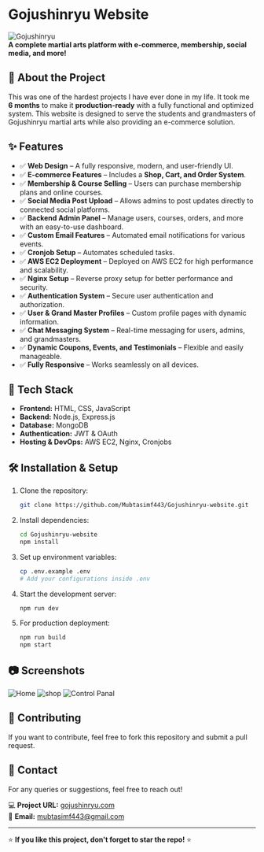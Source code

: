 # Gojushinryu Website

![Gojushinryu](https://gojushinryu.com/img/header_icon1.png)  
**A complete martial arts platform with e-commerce, membership, social media, and more!**

## 🚀 About the Project
This was one of the hardest projects I have ever done in my life. It took me **6 months** to make it **production-ready** with a fully functional and optimized system. This website is designed to serve the students and grandmasters of Gojushinryu martial arts while also providing an e-commerce solution.

## ✨ Features

- ✅ **Web Design** – A fully responsive, modern, and user-friendly UI.
- ✅ **E-commerce Features** – Includes a **Shop, Cart, and Order System**.
- ✅ **Membership & Course Selling** – Users can purchase membership plans and online courses.
- ✅ **Social Media Post Upload** – Allows admins to post updates directly to connected social platforms.
- ✅ **Backend Admin Panel** – Manage users, courses, orders, and more with an easy-to-use dashboard.
- ✅ **Custom Email Features** – Automated email notifications for various events.
- ✅ **Cronjob Setup** – Automates scheduled tasks.
- ✅ **AWS EC2 Deployment** – Deployed on AWS EC2 for high performance and scalability.
- ✅ **Nginx Setup** – Reverse proxy setup for better performance and security.
- ✅ **Authentication System** – Secure user authentication and authorization.
- ✅ **User & Grand Master Profiles** – Custom profile pages with dynamic information.
- ✅ **Chat Messaging System** – Real-time messaging for users, admins, and grandmasters.
- ✅ **Dynamic Coupons, Events, and Testimonials** – Flexible and easily manageable.
- ✅ **Fully Responsive** – Works seamlessly on all devices.

## 🔧 Tech Stack
- **Frontend:** HTML, CSS, JavaScript
- **Backend:** Node.js, Express.js
- **Database:** MongoDB
- **Authentication:** JWT & OAuth
- **Hosting & DevOps:** AWS EC2, Nginx, Cronjobs

## 🛠️ Installation & Setup

1. Clone the repository:
   ```bash
   git clone https://github.com/Mubtasimf443/Gojushinryu-website.git
   ```
2. Install dependencies:
   ```bash
   cd Gojushinryu-website
   npm install
   ```
3. Set up environment variables:
   ```bash
   cp .env.example .env
   # Add your configurations inside .env
   ```
4. Start the development server:
   ```bash
   npm run dev
   ```
5. For production deployment:
   ```bash
   npm run build
   npm start
   ```

## 📷 Screenshots
![Home](https://github.com/user-attachments/assets/729206e9-dc26-47f3-8f29-f6f00e7f37a6)
![shop](https://github.com/user-attachments/assets/afe971eb-89d1-4a6f-9eff-38f1a3dc4338)
![Control Panal](https://github.com/user-attachments/assets/9deb2259-8858-430f-ab29-e91c8fccd42d)



## 🤝 Contributing
If you want to contribute, feel free to fork this repository and submit a pull request.

## 📧 Contact
For any queries or suggestions, feel free to reach out!

💻 **Project URL:** [gojushinryu.com](https://gojushinryu.com/)  
📧 **Email:** mubtasimf443@gmail.com

---

⭐ **If you like this project, don't forget to star the repo!** ⭐

